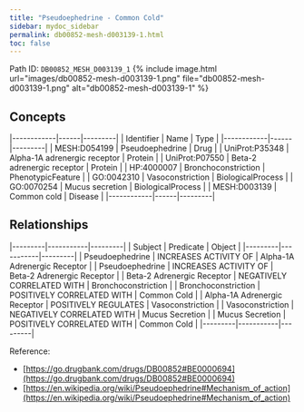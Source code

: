```yaml
---
title: "Pseudoephedrine - Common Cold"
sidebar: mydoc_sidebar
permalink: db00852-mesh-d003139-1.html
toc: false 
---
```



Path ID: `DB00852_MESH_D003139_1`
{% include image.html url="images/db00852-mesh-d003139-1.png" file="db00852-mesh-d003139-1.png" alt="db00852-mesh-d003139-1" %}

## Concepts

|------------|------|---------|
| Identifier | Name | Type    |
|------------|------|---------|
| MESH:D054199 | Pseudoephedrine | Drug |
| UniProt:P35348 | Alpha-1A adrenergic receptor | Protein |
| UniProt:P07550 | Beta-2 adrenergic receptor | Protein |
| HP:4000007 | Bronchoconstriction | PhenotypicFeature |
| GO:0042310 | Vasoconstriction | BiologicalProcess |
| GO:0070254 | Mucus secretion | BiologicalProcess |
| MESH:D003139 | Common cold | Disease |
|------------|------|---------|

## Relationships

|---------|-----------|---------|
| Subject | Predicate | Object  |
|---------|-----------|---------|
| Pseudoephedrine | INCREASES ACTIVITY OF | Alpha-1A Adrenergic Receptor |
| Pseudoephedrine | INCREASES ACTIVITY OF | Beta-2 Adrenergic Receptor |
| Beta-2 Adrenergic Receptor | NEGATIVELY CORRELATED WITH | Bronchoconstriction |
| Bronchoconstriction | POSITIVELY CORRELATED WITH | Common Cold |
| Alpha-1A Adrenergic Receptor | POSITIVELY REGULATES | Vasoconstriction |
| Vasoconstriction | NEGATIVELY CORRELATED WITH | Mucus Secretion |
| Mucus Secretion | POSITIVELY CORRELATED WITH | Common Cold |
|---------|-----------|---------|

Reference: 
  - [https://go.drugbank.com/drugs/DB00852#BE0000694](https://go.drugbank.com/drugs/DB00852#BE0000694)
  - [https://en.wikipedia.org/wiki/Pseudoephedrine#Mechanism_of_action](https://en.wikipedia.org/wiki/Pseudoephedrine#Mechanism_of_action)
